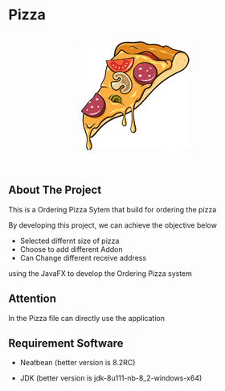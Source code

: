 # Pizza
<br />
<div align="center">
  <a href="https://github.com/YeongCC/Pizza"><img src="src/assignmentpizza/image/pizza.png" /></a>
</div>
<br />

## About The Project

This is a Ordering Pizza Sytem that build for ordering the pizza

By developing this project, we can achieve the objective below
-	Selected differnt size of pizza
-	Choose to add different Addon
- Can Change different receive address

using the JavaFX to develop the Ordering Pizza system

## Attention
In the Pizza file can directly use the application

## Requirement Software
- Neatbean (better version is 8.2RC)

- JDK (better version is jdk-8u111-nb-8_2-windows-x64)
